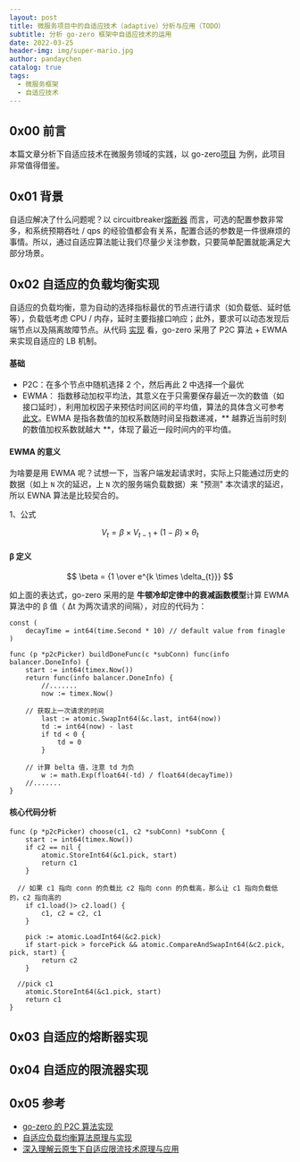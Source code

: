 ```yaml
---
layout: post
title: 微服务项目中的自适应技术（adaptive）分析与应用（TODO）
subtitle: 分析 go-zero 框架中自适应技术的运用
date: 2022-03-25
header-img: img/super-mario.jpg
author: pandaychen
catalog: true
tags:
  - 微服务框架
  - 自适应技术
---
```


## 0x00 前言
本篇文章分析下自适应技术在微服务领域的实践，以 go-zero[项目](https://go-zero.dev/) 为例，此项目非常值得借鉴。

##  0x01 背景
自适应解决了什么问题呢？以 circuitbreaker[熔断器](https://resilience4j.readme.io/docs/circuitbreaker) 而言，可选的配置参数非常多，和系统预期吞吐 / qps 的经验值都会有关系，配置合适的参数是一件很麻烦的事情。所以，通过自适应算法能让我们尽量少关注参数，只要简单配置就能满足大部分场景。

## 0x02   自适应的负载均衡实现
自适应的负载均衡，意为自动的选择指标最优的节点进行请求（如负载低、延时低等），负载低考虑 CPU / 内存，延时主要指接口响应；此外，要求可以动态发现后端节点以及隔离故障节点。从代码 [实现]() 看，go-zero 采用了 P2C 算法 + EWMA 来实现自适应的 LB 机制。

####  基础
- P2C：在多个节点中随机选择 2 个，然后再此 2 中选择一个最优
- EWMA： 指数移动加权平均法，其意义在于只需要保存最近一次的数值（如接口延时），利用加权因子来预估时间区间的平均值，算法的具体含义可参考 [此文](https://www.cnblogs.com/jiangxinyang/p/9705198.html)。EWMA 是指各数值的加权系数随时间呈指数递减，** 越靠近当前时刻的数值加权系数就越大 **，体现了最近一段时间内的平均值。

####  EWMA 的意义
为啥要是用 EWMA 呢？试想一下，当客户端发起请求时，实际上只能通过历史的数据（如上 `N` 次的延迟，上 `N` 次的服务端负载数据）来 "预测" 本次请求的延迟，所以 EWNA 算法是比较契合的。

1、公式<br>

$$
V_{t} = \beta  \times V_{t-1} + (1- \beta) \times \theta_{t}
$$

####  β 定义

$$
\beta =  {1 \over e^{k \times \delta_{t}}}
$$

如上面的表达式，go-zero 采用的是 **牛顿冷却定律中的衰减函数模型**计算 EWMA 算法中的 β 值（ Δt 为两次请求的间隔），对应的代码为：


```golang
const (
	decayTime = int64(time.Second * 10) // default value from finagle
)

func (p *p2cPicker) buildDoneFunc(c *subConn) func(info balancer.DoneInfo) {
	start := int64(timex.Now())
	return func(info balancer.DoneInfo) {
		//.......
		now := timex.Now()

    // 获取上一次请求的时间
		last := atomic.SwapInt64(&c.last, int64(now))
		td := int64(now) - last
		if td < 0 {
			td = 0
		}

    // 计算 belta 值，注意 td 为负
		w := math.Exp(float64(-td) / float64(decayTime))
    //.......
}
```

####  核心代码分析


```golang
func (p *p2cPicker) choose(c1, c2 *subConn) *subConn {
	start := int64(timex.Now())
	if c2 == nil {
		atomic.StoreInt64(&c1.pick, start)
		return c1
	}

  // 如果 c1 指向 conn 的负载比 c2 指向 conn 的负载高，那么让 c1 指向负载低的，c2 指向高的
	if c1.load()> c2.load() {
		c1, c2 = c2, c1
	}

	pick := atomic.LoadInt64(&c2.pick)
	if start-pick > forcePick && atomic.CompareAndSwapInt64(&c2.pick, pick, start) {
		return c2
	}

  //pick c1
	atomic.StoreInt64(&c1.pick, start)
	return c1
}
```

##  0x03  自适应的熔断器实现


##  0x04  自适应的限流器实现


## 0x05 参考
-	[go-zero 的 P2C 算法实现](https://github.com/zeromicro/go-zero/blob/master/zrpc/internal/balancer/p2c/p2c.go)
- [自适应负载均衡算法原理与实现](https://learnku.com/articles/60059)
- [深入理解云原生下自适应限流技术原理与应用](https://www.infoq.cn/article/e6ohg7ljtttwszj0sdhi)
